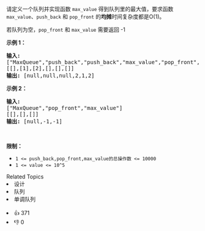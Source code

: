 <p>请定义一个队列并实现函数 <code>max_value</code> 得到队列里的最大值，要求函数<code>max_value</code>、<code>push_back</code> 和 <code>pop_front</code> 的<strong>均摊</strong>时间复杂度都是O(1)。</p>

<p>若队列为空，<code>pop_front</code> 和 <code>max_value</code>&nbsp;需要返回 -1</p>

<p><strong>示例 1：</strong></p>

<pre><strong>输入:</strong> 
[&quot;MaxQueue&quot;,&quot;push_back&quot;,&quot;push_back&quot;,&quot;max_value&quot;,&quot;pop_front&quot;,&quot;max_value&quot;]
[[],[1],[2],[],[],[]]
<strong>输出:&nbsp;</strong>[null,null,null,2,1,2]
</pre>

<p><strong>示例 2：</strong></p>

<pre><strong>输入:</strong> 
[&quot;MaxQueue&quot;,&quot;pop_front&quot;,&quot;max_value&quot;]
[[],[],[]]
<strong>输出:&nbsp;</strong>[null,-1,-1]
</pre>

<p>&nbsp;</p>

<p><strong>限制：</strong></p>

<ul>
	<li><code>1 &lt;= push_back,pop_front,max_value的总操作数&nbsp;&lt;= 10000</code></li>
	<li><code>1 &lt;= value &lt;= 10^5</code></li>
</ul>
<div><div>Related Topics</div><div><li>设计</li><li>队列</li><li>单调队列</li></div></div><br><div><li>👍 371</li><li>👎 0</li></div>